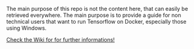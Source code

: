 The main purpose of this repo is not the content here, that can easily be retrieved everywhere. The main purpose is to provide a guide for non technical users that want to run Tensorflow on Docker, especially those using Windows.

[Check the Wiki for for further informations!](https://github.com/xX-MrN0b0dy-Xx/tensorflow-nvidia/wiki)